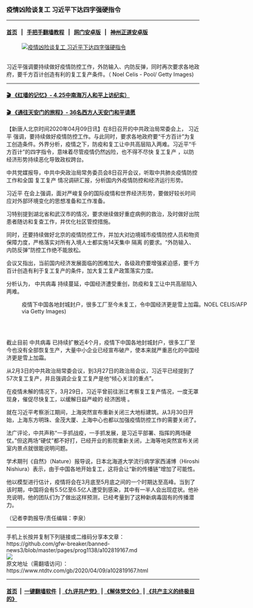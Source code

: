 ### 疫情凶险谈复工 习近平下达四字强硬指令
------------------------

#### [首页](https://github.com/gfw-breaker/banned-news3/blob/master/README.md) &nbsp;&nbsp;|&nbsp;&nbsp; [手把手翻墙教程](https://github.com/gfw-breaker/guides/wiki) &nbsp;&nbsp;|&nbsp;&nbsp; [网门安卓版](https://github.com/oGate2/oGate) &nbsp;&nbsp;|&nbsp;&nbsp; [神州正道安卓版](https://github.com/SzzdOgate/update) 



<div><div class="featured_image">
 <a href="https://i.ntdtv.com/assets/uploads/2020/04/GettyImages-1190172958.jpg" target="_blank">
  <figure>
   <img alt="疫情凶险谈复工 习近平下达四字强硬指令" src="https://i.ntdtv.com/assets/uploads/2020/04/GettyImages-1190172958-800x450.jpg"/>
  </figure><br/>
 </a>
 <span class="caption">
  习近平强调要持续做好疫情防控工作，外防输入、内防反弹，同时再次要求各地政府，要千方百计创造有利的复工复产条件。（ Noel Celis - Pool/ Getty Images)
 </span>
</div>
</div><hr/>

#### [ 🎬  《红墙的记忆》- 4.25中南海万人和平上访纪实）](http://141.164.39.94:10000/videos/legend/425.html)

 #### [ 🎬  《通往天安门的旅程》- 36名西方人天安门和平请愿 ](http://141.164.39.94:10000/videos/legend/JTT.html)

<div><div class="post_content" itemprop="articleBody">
 <p>
  【新唐人北京时间2020年04月09日讯】在8日召开的中共政治局常委会上，
  <ok href="https://www.ntdtv.com/gb/习近平.htm">
   习近平
  </ok>
  强调，要持续做好疫情防控工作。与此同时，要求各地政府要“千方百计”为复工创造条件。外界分析，疫情之下，防疫和复工让中共高层陷入两难。习近平“千方百计”的四字指令，意味着尽管疫情仍然凶险，也不得不尽快
  <ok href="https://www.ntdtv.com/gb/复工复产.htm">
   复工复产
  </ok>
  ，以防经济形势持续恶化导致政权跨台。
 </p>
 <p>
  中共党媒报导，中共中央政治局常务委员会8日召开会议，听取中共肺炎疫情防控工作和全国
  <ok href="https://www.ntdtv.com/gb/复工复产.htm">
   复工复产
  </ok>
  情况调研汇报，分析国内外疫情防控和经济运行形势。
 </p>
 <p>
  <ok href="https://www.ntdtv.com/gb/习近平.htm">
   习近平
  </ok>
  在会上强调，面对严峻复杂的国际疫情和世界经济形势，要做好较长时间应对外部环境变化的思想准备和工作准备。
 </p>
 <p>
  习特别提到湖北省和武汉市的情况，要求继续做好重症病例的救治，及时做好出院患者随访和复查工作，并优化社区管控措施。
 </p>
 <p>
  同时，还要持续做好北京的疫情防控工作，并加大对边境城市疫情防控人员和物资保障力度，严格落实对所有入境人士都实施14天集中
  <ok href="https://www.ntdtv.com/gb/隔离.htm">
   隔离
  </ok>
  的要求。“外防输入、内防反弹”防控工作绝不能放松。
 </p>
 <p>
  会议又指出，当前国内经济发展面临的困难加大，各级政府要增强紧迫感，要千方百计创造有利于复工复产的条件，加大复工复产政策落实力度。
 </p>
 <p>
  分析认为，
  <ok href="https://www.ntdtv.com/gb/中共病毒.htm">
   中共病毒
  </ok>
  持续蔓延，中国经济遭受重创，防疫和复工让中共高层陷入两难。
 </p>
 <figure class="wp-caption alignnone" id="attachment_102819180" style="width: 600px">
  <ok href="https://i.ntdtv.com/assets/uploads/2020/04/GettyImages-1206328431.jpg">
   <img alt="" class="size-medium wp-image-102819180" src="https://i.ntdtv.com/assets/uploads/2020/04/GettyImages-1206328431-600x338.jpg"/>
  </ok>
  <br/><figcaption class="wp-caption-text">
   疫情下中国各地封城封户，很多工厂至今未复工，令中国经济更是雪上加霜。NOEL CELIS/AFP via Getty Images)
  </figcaption><br/>
 </figure><br/>
 <p>
  截止目前
  <ok href="https://www.ntdtv.com/gb/中共病毒.htm">
   中共病毒
  </ok>
  已持续扩散近4个月，疫情下中国各地封城封户，很多工厂至今也没有全部恢复生产，大量中小企业已经宣布破产，使本来就严重恶化的中国经济更是雪上加霜。
 </p>
 <p>
  从2月3日的中共政治局常委会议，到3月27日的政治局会议，习近平已经提到了57次复工复产，并且强调企业复工复产是他“倾心关注的重点”。
 </p>
 <p>
  在疫情未解的情况下，3月29日，习近平曾前往浙江考察复工复产情况，一度无罩现身，催促尽快复工，以缓解日益严峻的
  <ok href="https://www.ntdtv.com/gb/经济困境.htm">
   经济困境
  </ok>
  。
 </p>
 <p>
  就在习近平考察浙江期间，上海突然宣布重新关闭三大地标建筑。从3月30日开始，上海东方明珠、金茂大厦、上海中心也都以加强疫情防控工作的需要关闭了。
 </p>
 <p>
  法广评论，中共声称“一手抓战疫，一手抓发展，是习近平部署、指挥的两场硬仗。”但这两场“硬仗”都不好打，已经开业的影院重新关闭，上海等地突然宣布关闭室内景点就很能说明问题。
 </p>
 <p>
  学术期刊《自然》（Nature）报导说，日本北海道大学流行病学家西浦博（Hiroshi Nishiura）表示，由于中国各地开始复工，这将会让“新的传播链”增加了可能性。
 </p>
 <p>
  他以模型进行估计，疫情将会在3月底至5月底之间的一个时期达至高峰。当到了该时期，中国将会有5.5亿至6.5亿人遭受到感染，其中有一半人会出现症状。他补充说明，他的团队们为了做出这样预测，已经考量到了这种新病毒固有的传播潜力。
 </p>
 <p>
  （记者李韵报导/责任编辑：李泉）
 </p>
 <div class="single_ad">
 </div>
</div>
</div>
<hr/>
手机上长按并复制下列链接或二维码分享本文章：<br/>
https://github.com/gfw-breaker/banned-news3/blob/master/pages/prog1138/a102819167.md <br/>
<a href='https://github.com/gfw-breaker/banned-news3/blob/master/pages/prog1138/a102819167.md'><img src='https://github.com/gfw-breaker/banned-news3/blob/master/pages/prog1138/a102819167.md.png'/></a> <br/>
原文地址（需翻墙访问）：https://www.ntdtv.com/gb/2020/04/09/a102819167.html


------------------------
#### [首页](https://github.com/gfw-breaker/banned-news3/blob/master/README.md) &nbsp;|&nbsp; [一键翻墙软件](https://github.com/gfw-breaker/nogfw/blob/master/README.md) &nbsp;| [《九评共产党》](https://github.com/gfw-breaker/9ping.md/blob/master/README.md#九评之一评共产党是什么) | [《解体党文化》](https://github.com/gfw-breaker/jtdwh.md/blob/master/README.md) | [《共产主义的终极目的》](https://github.com/gfw-breaker/gczydzjmd.md/blob/master/README.md)


<img src='http://gfw-breaker.win/banned-news3/pages/prog1138/a102819167.md' width='0px' height='0px'/>
